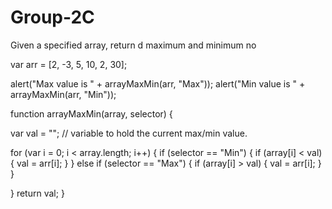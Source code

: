 # Group-2C
Given a specified array, return d maximum and minimum no

var arr = [2, -3, 5, 10, 2, 30];

alert("Max value is " + arrayMaxMin(arr, "Max"));
alert("Min value is " + arrayMaxMin(arr, "Min"));

function arrayMaxMin(array, selector) {

  var val = "";   // variable to hold the current max/min value.

  for (var i = 0; i < array.length; i++) {
    if (selector == "Min") {
      if (array[i] < val) {
        val = arr[i];
      }
    } else if (selector == "Max") {
      if (array[i] > val) {
        val = arr[i];
      }
    }

  }
  return val; 
}
